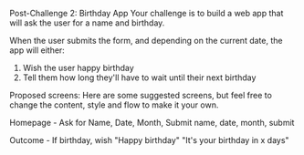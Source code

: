Post-Challenge 2: Birthday App
Your challenge is to build a web app that will ask the user for a name and birthday.

When the user submits the form, and depending on the current date, the app will either:

1. Wish the user happy birthday
2. Tell them how long they'll have to wait until their next birthday

Proposed screens:
Here are some suggested screens, but feel free to change the content, style and flow to make it your own.

Homepage - Ask for Name, Date, Month, Submit 
           name, date, month, submit

Outcome - If birthday, wish "Happy birthday"
          "It's your birthday in x days"
